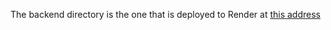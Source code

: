 The backend directory is the one that is deployed to Render at [this address](https://fullstackopen-phonebook-un30.onrender.com)